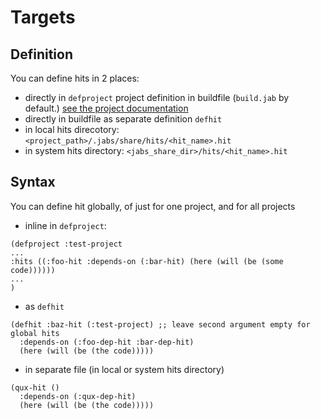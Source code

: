# Targets

## Definition

You can define hits in 2 places:
* directly in `defproject` project definition in buildfile (`build.jab` by default.) [see the project documentation](doc/project.md)
* directly in buildfile as separate definition `defhit`
* in local hits direcotory: `<project_path>/.jabs/share/hits/<hit_name>.hit`
* in system hits directory: `<jabs_share_dir>/hits/<hit_name>.hit`

## Syntax

You can define hit globally, of just for one project, and for all projects

* inline in `defproject`:
```
(defproject :test-project
...
:hits ((:foo-hit :depends-on (:bar-hit) (here (will (be (some code))))))
...
)
```

* as `defhit`
```
(defhit :baz-hit (:test-project) ;; leave second argument empty for global hits
  :depends-on (:foo-dep-hit :bar-dep-hit)
  (here (will (be (the code)))))
```
* in separate file (in local or system hits directory)

```
(qux-hit ()
  :depends-on (:qux-dep-hit)
  (here (will (be (the code)))))
```
